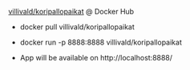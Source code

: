 [villivald/koripallopaikat](https://hub.docker.com/r/villivald/koripallopaikat) @ Docker Hub

- docker pull villivald/koripallopaikat

- docker run -p 8888:8888 villivald/koripallopaikat

- App will be available on http://localhost:8888/
